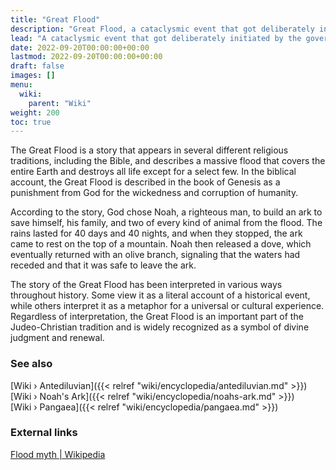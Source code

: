 ```yaml
---
title: "Great Flood"
description: "Great Flood, a cataclysmic event that got deliberately initiated by the government of the distant home planet of the Elohim who wished to put an end to the independent scientific progress on Earth."
lead: "A cataclysmic event that got deliberately initiated by the government of the distant home planet of the Elohim who wished to put an end to the independent scientific progress on Earth."
date: 2022-09-20T00:00:00+00:00
lastmod: 2022-09-20T00:00:00+00:00
draft: false
images: []
menu:
  wiki:
    parent: "Wiki"
weight: 200
toc: true
---
```


The Great Flood is a story that appears in several different religious traditions, including the Bible, and describes a massive flood that covers the entire Earth and destroys all life except for a select few. In the biblical account, the Great Flood is described in the book of Genesis as a punishment from God for the wickedness and corruption of humanity.

According to the story, God chose Noah, a righteous man, to build an ark to save himself, his family, and two of every kind of animal from the flood. The rains lasted for 40 days and 40 nights, and when they stopped, the ark came to rest on the top of a mountain. Noah then released a dove, which eventually returned with an olive branch, signaling that the waters had receded and that it was safe to leave the ark.

The story of the Great Flood has been interpreted in various ways throughout history. Some view it as a literal account of a historical event, while others interpret it as a metaphor for a universal or cultural experience. Regardless of interpretation, the Great Flood is an important part of the Judeo-Christian tradition and is widely recognized as a symbol of divine judgment and renewal.

### See also

[Wiki › Antediluvian]({{< relref "wiki/encyclopedia/antediluvian.md" >}})</br>
[Wiki › Noah\'s Ark]({{< relref "wiki/encyclopedia/noahs-ark.md" >}})</br>
[Wiki › Pangaea]({{< relref "wiki/encyclopedia/pangaea.md" >}})</br>

### External links

[Flood myth | Wikipedia](https://en.wikipedia.org/wiki/Flood_myth)
